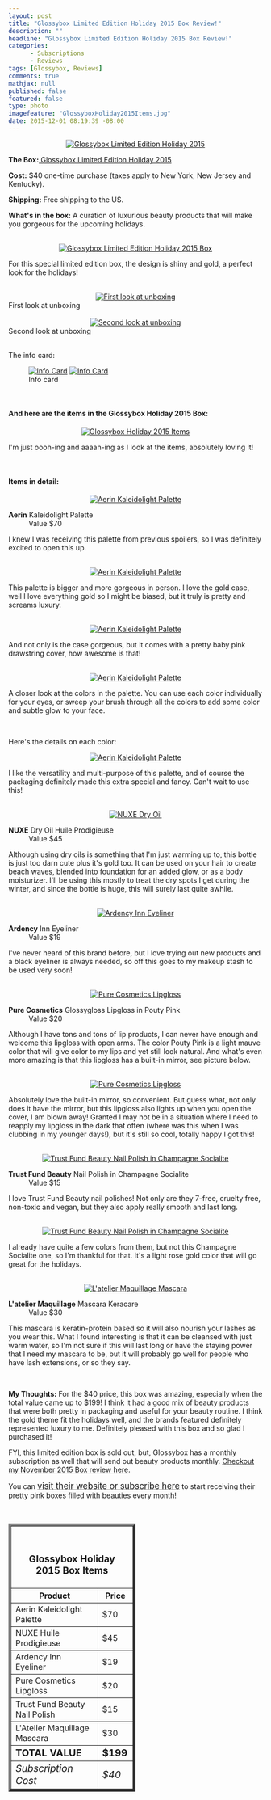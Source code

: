 ```yaml
---
layout: post
title: "Glossybox Limited Edition Holiday 2015 Box Review!"
description: ""
headline: "Glossybox Limited Edition Holiday 2015 Box Review!"
categories: 
      - Subscriptions
      - Reviews
tags: [Glossybox, Reviews]
comments: true
mathjax: null
published: false
featured: false
type: photo
imagefeature: "GlossyboxHoliday2015Items.jpg"
date: 2015-12-01 08:19:39 -08:00
---
```


<center><a href="https://www.glossybox.com/referal?CI=MTMzODY3" target="_blank">
<img src="/images/GlossyboxHoliday2015Package.jpg" border="0" style="border:none;max-width:100%;" alt="Glossybox Limited Edition Holiday 2015" />
</a></center>
<p><b>The Box:</b><a href="https://www.glossybox.com/referal?CI=MTMzODY3" target="_blank"> Glossybox Limited Edition Holiday 2015</a></p>
<p><b>Cost:</b> $40 one-time purchase (taxes apply to New York, New Jersey and Kentucky).</p>
<p><b>Shipping:</b> Free shipping to the US.</p>
<p><b>What's in the box:</b> A curation of luxurious beauty products that will make you gorgeous for the upcoming holidays.</p>

<br>

<center><a href="https://www.glossybox.com/referal?CI=MTMzODY3" target="_blank">
<img src="/images/GlossyboxHoliday2015Box.jpg" border="0" style="border:none;max-width:100%;" alt="Glossybox Limited Edition Holiday 2015 Box" />
</a></center>

<p>For this special limited edition box, the design is shiny and gold, a perfect look for the holidays!</p>

<br>

<center><a href="https://www.glossybox.com/referal?CI=MTMzODY3" target="_blank">
<img src="/images/GlossyboxHoliday2015OpenBox.jpg" border="0" style="border:none;max-width:100%;" alt="First look at unboxing" />
</a></center>
<figcaption>First look at unboxing</figcaption>

<br>

<center><a href="https://www.glossybox.com/referal?CI=MTMzODY3" target="_blank">
<img src="/images/GlossyboxHoliday2015OpenBox2.jpg" border="0" style="border:none;max-width:100%;" alt="Second look at unboxing" />
</a></center>
<figcaption>Second look at unboxing</figcaption>

<br>

<p>The info card:</p>
<figure class="half">
            <a href="https://www.glossybox.com/referal?CI=MTMzODY3" target="_blank"> <img src="/images/GlossyboxHoliday2015Info.jpg" border="0" style="border:none;max-width:100%;" alt="Info Card" /></a>
            <a href="https://www.glossybox.com/referal?CI=MTMzODY3" target="_blank"> <img src="/images/GlossyboxHoliday2015Info2.jpg" border="0" style="border:none;max-width:100%;" alt="Info Card" /></a>
            <figcaption>Info card</figcaption>
</figure>

<br>

<H4>And here are the items in the Glossybox Holiday 2015 Box:</H4>

<center><a href="https://www.glossybox.com/referal?CI=MTMzODY3" target="_blank">
<img src="/images/GlossyboxHoliday2015Items.jpg" border="0" style="border:none;max-width:100%;" alt="Glossybox Holiday 2015 Items" />
</a></center>

<p>I'm just oooh-ing and aaaah-ing as I look at the items, absolutely loving it!</p>

<br>

<H4>Items in detail:</H4>

<center><a href="https://www.glossybox.com/referal?CI=MTMzODY3" target="_blank">
<img src="/images/GlossyboxHoliday2015AerinKaleidolightPalette.jpg" border="0" style="border:none;max-width:100%;" alt="Aerin Kaleidolight Palette" />
</a></center>

<DL>
<DT><b>Aerin</b> Kaleidolight Palette</DT>
<DD>Value $70</DD>
</DL>

<p>I knew I was receiving this palette from previous spoilers, so I was definitely excited to open this up.</p>

<br>

<center><a href="https://www.glossybox.com/referal?CI=MTMzODY3" target="_blank">
<img src="/images/GlossyboxHoliday2015AerinKaleidolightPalette2.jpg" border="0" style="border:none;max-width:100%;" alt="Aerin Kaleidolight Palette" />
</a></center>

<p>This palette is bigger and more gorgeous in person. I love the gold case, well I love everything gold so I might be biased, but it truly is pretty and screams luxury.</p>

<br>

<center><a href="https://www.glossybox.com/referal?CI=MTMzODY3" target="_blank">
<img src="/images/GlossyboxHoliday2015AerinKaleidolightPalette3.jpg" border="0" style="border:none;max-width:100%;" alt="Aerin Kaleidolight Palette" />
</a></center>

<p>And not only is the case gorgeous, but it comes with a pretty baby pink drawstring cover, how awesome is that!</p>

<br>

<center><a href="https://www.glossybox.com/referal?CI=MTMzODY3" target="_blank">
<img src="/images/GlossyboxHoliday2015AerinKaleidolightPalette4.jpg" border="0" style="border:none;max-width:100%;" alt="Aerin Kaleidolight Palette" />
</a></center>

<p>A closer look at the colors in the palette. You can use each color individually for your eyes, or sweep your brush through all the colors to add some color and subtle glow to your face.</p>

<br>

<p>Here's the details on each color:</p>

<center><a href="https://www.glossybox.com/referal?CI=MTMzODY3" target="_blank">
<img src="/images/GlossyboxHoliday2015AerinKaleidolightPalette5.jpg" border="0" style="border:none;max-width:100%;" alt="Aerin Kaleidolight Palette" />
</a></center>

<p>I like the versatility and multi-purpose of this palette, and of course the packaging definitely made this extra special and fancy. Can't wait to use this!</p>

<br>

<center><a href="https://www.glossybox.com/referal?CI=MTMzODY3" target="_blank">
<img src="/images/GlossyboxHoliday2015NuxeDryOil.jpg" border="0" style="border:none;max-width:100%;" alt="NUXE Dry Oil" />
</a></center>

<DL>
<DT><b>NUXE</b> Dry Oil Huile Prodigieuse</DT>
<DD>Value $45</DD>
</DL>

<p>Although using dry oils is something that I'm just warming up to, this bottle is just too darn cute plus it's gold too. It can be used on your hair to create beach waves, blended into foundation for an added glow, or as a body moisturizer. I'll be using this mostly to treat the dry spots I get during the winter, and since the bottle is huge, this will surely last quite awhile.</p>

<br>

<center><a href="https://www.glossybox.com/referal?CI=MTMzODY3" target="_blank">
<img src="/images/GlossyboxHoliday2015ArdencyInnEyeliner.jpg" border="0" style="border:none;max-width:100%;" alt="Ardency Inn Eyeliner" />
</a></center>

<DL>
<DT><b>Ardency</b> Inn Eyeliner</DT>
<DD>Value $19</DD>
</DL>

<p>I've never heard of this brand before, but I love trying out new products and a black eyeliner is always needed, so off this goes to my makeup stash to be used very soon!</p>

<br>

<center><a href="https://www.glossybox.com/referal?CI=MTMzODY3" target="_blank">
<img src="/images/GlossyboxHoliday2015PureCosmeticsLipgloss.jpg" border="0" style="border:none;max-width:100%;" alt="Pure Cosmetics Lipgloss" />
</a></center>

<DL>
<DT><b>Pure Cosmetics</b> Glossygloss Lipgloss in Pouty Pink</DT>
<DD>Value $20</DD>
</DL>

<p>Although I have tons and tons of lip products, I can never have enough and welcome this lipgloss with open arms. The color Pouty Pink is a light mauve color that will give color to my lips and yet still look natural. And what's even more amazing is that this lipgloss has a built-in mirror, see picture below.</p>

<br>

<center><a href="https://www.glossybox.com/referal?CI=MTMzODY3" target="_blank">
<img src="/images/GlossyboxHoliday2015PureCosmeticsLipgloss2.jpg" border="0" style="border:none;max-width:100%;" alt="Pure Cosmetics Lipgloss" />
</a></center>

<p>Absolutely love the built-in mirror, so convenient. But guess what, not only does it have the mirror, but this lipgloss also lights up when you open the cover, I am blown away! Granted I may not be in a situation where I need to reapply my lipgloss in the dark that often (where was this when I was clubbing in my younger days!), but it's still so cool, totally happy I got this!</p>

<br>

<center><a href="https://www.glossybox.com/referal?CI=MTMzODY3" target="_blank">
<img src="/images/GlossyboxHoliday2015TrustFundBeautyChampagneSocialite.jpg" border="0" style="border:none;max-width:100%;" alt="Trust Fund Beauty Nail Polish in Champagne Socialite" />
</a></center>

<DL>
<DT><b>Trust Fund Beauty</b> Nail Polish in Champagne Socialite</DT>
<DD>Value $15</DD>
</DL>

<p>I love Trust Fund Beauty nail polishes! Not only are they 7-free, cruelty free, non-toxic and vegan, but they also apply really smooth and last long.</p>

<br>

<center><a href="https://www.glossybox.com/referal?CI=MTMzODY3" target="_blank">
<img src="/images/GlossyboxHoliday2015TrustFundBeautyChampagneSocialite2.jpg" border="0" style="border:none;max-width:100%;" alt="Trust Fund Beauty Nail Polish in Champagne Socialite" />
</a></center>

<p>I already have quite a few colors from them, but not this Champagne Socialite one, so I'm thankful for that. It's a light rose gold color that will go great for the holidays.</p>

<br>

<center><a href="https://www.glossybox.com/referal?CI=MTMzODY3" target="_blank">
<img src="/images/GlossyboxHoliday2015LatelierMaquillageMascara.jpg" border="0" style="border:none;max-width:100%;" alt="L'atelier Maquillage Mascara" />
</a></center>

<DL>
<DT><b>L'atelier Maquillage</b> Mascara Keracare</DT>
<DD>Value $30</DD>
</DL>

<p>This mascara is keratin-protein based so it will also nourish your lashes as you wear this. What I found interesting is that it can be cleansed with just warm water, so I'm not sure if this will last long or have the staying power that I need my mascara to be, but it will probably go well for people who have lash extensions, or so they say.</p>

<br>

<p><i class="icon-exclamation-sign"></i><b> My Thoughts:</b> For the $40 price, this box was amazing, especially when the total value came up to $199! I think it had a good mix of beauty products that were both pretty in packaging and useful for your beauty routine. I think the gold theme fit the holidays well, and the brands featured definitely represented luxury to me. Definitely pleased with this box and so glad I purchased it!</p>

<p>FYI, this limited edition box is sold out, but, Glossybox has a monthly subscription as well that will send out beauty products monthly. <a href="http://whatsupmailbox.com/subscriptions/reviews/Glossybox-Subscription-Box-November-2015-Review/" target="_blank">Checkout my November 2015 Box review here</a>.</p>

<p>You can <a href="https://www.glossybox.com/referal?CI=MTMzODY3"><big>visit their website or subscribe here</big></a> to start receiving their pretty pink boxes filled with beauties every month!</p>

<br>

<TABLE  BORDER="5" style="width:50%">
   <TR>
      <TH COLSPAN="2">
         <H3><BR><center>Glossybox Holiday 2015 Box Items</center></H3>
      </TH>
   </TR>
      <TH>Product</TH>
      <TH>Price</TH>
  <TR>
      <TD>Aerin Kaleidolight Palette</TD>
      <TD>$70</TD>
   </TR>
   <TR>
      <TD>NUXE Huile Prodigieuse</TD>
      <TD>$45</TD>
   </TR>
  <TR>
      <TD>Ardency Inn Eyeliner</TD>
      <TD>$19</TD>
   </TR>
   <TR>
      <TD>Pure Cosmetics Lipgloss</TD>
      <TD>$20</TD>
   </TR>
   <TR>
      <TD>Trust Fund Beauty Nail Polish</TD>
      <TD>$15</TD>
   </TR>
   <TR>
      <TD>L'Atelier Maquillage Mascara</TD>
      <TD>$30</TD>
   </TR>
   <TR>
      <TD><b><big>TOTAL VALUE</big></b></TD>
      <TD><b><big>$199</big></b></TD>
   </TR>
   <TR>
      <TD><i><big>Subscription Cost</big></i></TD>
      <TD><i><big>$40</big></i></TD>
   </TR>
</TABLE>
